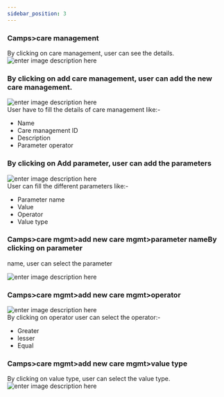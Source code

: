 ```yaml
---
sidebar_position: 3
---
```




### Camps>care management

By clicking on care management, user can see the details.  
![enter image description
here](https://res.cloudinary.com/teleopdassets/image/upload/v1717062027/Screenshot_2024-05-30_150952_k3qgde.png)

### By clicking on add care management, user can add the new care management.

![enter image description
here](https://res.cloudinary.com/teleopdassets/image/upload/v1717062394/Screenshot_2024-05-30_151551_d9xxq4.png)  
User have to fill the details of care management like:-

- Name
- Care management ID
- Description
- Parameter operator

### By clicking on Add parameter, user can add the parameters

![enter image description
here](https://res.cloudinary.com/teleopdassets/image/upload/v1717062744/Screenshot_2024-05-30_152145_zqqlpv.png)  
User can fill the different parameters like:-

- Parameter name
- Value
- Operator
- Value type

### Camps>care mgmt>add new care mgmt>parameter nameBy clicking on parameter

name, user can select the parameter

![enter image description
here](https://res.cloudinary.com/teleopdassets/image/upload/v1717064495/Screenshot_2024-05-30_155043_fuoduw.png)

### Camps>care mgmt>add new care mgmt>operator

![enter image description
here](https://res.cloudinary.com/teleopdassets/image/upload/v1717064764/Screenshot_2024-05-30_155530_zltviz.png)  
By clicking on operator user can select the operator:-

- Greater
- lesser
- Equal

### Camps>care mgmt>add new care mgmt>value type

By clicking on value type, user can select the value type.  
![enter image description
here](https://res.cloudinary.com/teleopdassets/image/upload/v1717064991/Screenshot_2024-05-30_155857_azjdn2.png)

